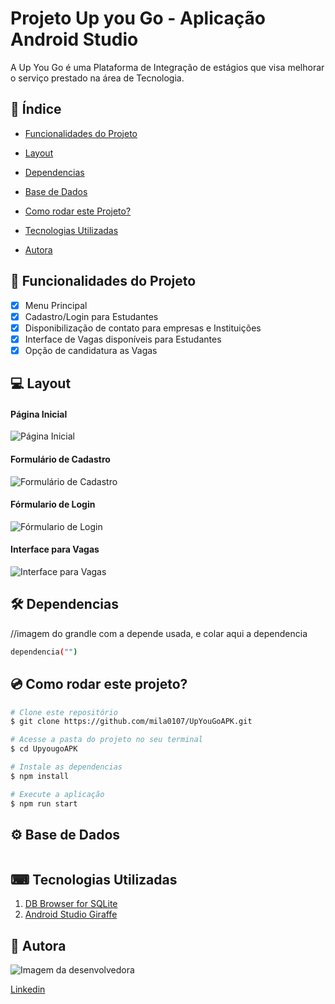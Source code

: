 # Projeto Up you Go - Aplicação Android Studio
A Up You Go é uma Plataforma de Integração de estágios que visa melhorar o serviço prestado na área de Tecnologia.

## 📌 Índice

- <a href="#funcionalidades-do-projeto">Funcionalidades do Projeto</a>
- <a href="#layout">Layout</a>
- <a href="#dependencias">Dependencias</a>
- <a href="#Base-de-Dados">Base de Dados</a>
- <a href="#como-rodar-este-projeto">Como rodar este Projeto?</a>
- <a href="#tecnologias-utilizadas">Tecnologias Utilizadas</a>


- <a href="#autora">Autora</a>

## 📱 Funcionalidades do Projeto

- [x] Menu Principal
- [x] Cadastro/Login para Estudantes
- [x] Disponibilização de contato para empresas e Instituições
- [x] Interface de Vagas disponíveis para Estudantes
- [x] Opção de candidatura as Vagas

## 💻 Layout

#### Página Inicial
![Página Inicial](/imagens/home.PNG)
#### Formulário de Cadastro
![Formulário de Cadastro](/imagens/cadastro.PNG)
#### Fórmulario de Login
![Fórmulario de Login](/imagens/login.PNG)
#### Interface para Vagas
![Interface para Vagas](/imagens/vagas.PNG)

## 🛠 Dependencias

//imagem do grandle com a depende usada, e colar aqui a dependencia

```bash
dependencia("")
```

## 💿 Como rodar este projeto?

```bash
# Clone este repositório
$ git clone https://github.com/mila0107/UpYouGoAPK.git

# Acesse a pasta do projeto no seu terminal
$ cd UpyougoAPK

# Instale as dependencias
$ npm install

# Execute a aplicação
$ npm run start

```
## ⚙ Base de Dados

<img>


## ⌨ Tecnologias Utilizadas

1. [DB Browser for SQLite](https://laragon.org/](https://sqlitebrowser.org/)https://sqlitebrowser.org/)
2. [Android Studio Giraffe](https://developer.android.com/studio?gclid=Cj0KCQiAtOmsBhCnARIsAGPa5yaRx3xUjm_fbZ5B6MBcomhLDV1_E048quMXR_j-be1iZUzBdRVq09AaAk7EEALw_wcB&gclsrc=aw.ds&hl=pt-br)


## 🙋 Autora

<img src="https://www.dropbox.com/scl/fi/q9v235oizfghcjin2n1tn/_T4A6032.JPG?rlkey=zidh5ohpxvo777awjb740m66p&dl=0" alt="Imagem da desenvolvedora">

[Linkedin](https://www.linkedin.com/in/milenna-medeiros-515060147/)


